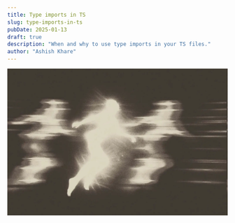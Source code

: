 ```yaml
---
title: Type imports in TS
slug: type-imports-in-ts
pubDate: 2025-01-13
draft: true
description: "When and why to use type imports in your TS files."
author: "Ashish Khare"
---
```


![banner](./assets/type-imports-in-ts/banner.webp)
